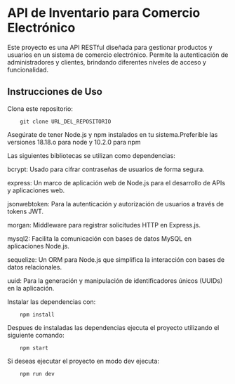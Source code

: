 # API de Inventario para Comercio Electrónico

Este proyecto es una API RESTful diseñada para gestionar productos y usuarios en un sistema de comercio electrónico. Permite la autenticación de administradores y clientes, brindando diferentes niveles de acceso y funcionalidad.

## Instrucciones de Uso

Clona este repositorio:

		git clone URL_DEL_REPOSITORIO


Asegúrate de tener Node.js y npm instalados en tu sistema.Preferible las versiones 18.18.o para node y 10.2.0 para npm

Las siguientes bibliotecas se utilizan como dependencias:
  
bcrypt: Usado para cifrar contraseñas de usuarios de forma segura.

express: Un marco de aplicación web de Node.js para el desarrollo de APIs y aplicaciones web.

jsonwebtoken: Para la autenticación y autorización de usuarios a través de tokens JWT.

morgan: Middleware para registrar solicitudes HTTP en Express.js.

mysql2: Facilita la comunicación con bases de datos MySQL en aplicaciones Node.js.

sequelize: Un ORM para Node.js que simplifica la interacción con bases de datos relacionales.

uuid: Para la generación y manipulación de identificadores únicos (UUIDs) en la aplicación.

Instalar las dependencias con:

 		npm install

Despues de instaladas las dependencias ejecuta el proyecto utilizando el siguiente comando:

		npm start

Si deseas ejecutar el proyecto en modo dev ejecuta:

		npm run dev



